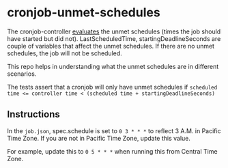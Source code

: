# cronjob-unmet-schedules
The cronjob-controller [evaluates](https://github.com/kubernetes/kubernetes/blob/v1.20.15/pkg/controller/cronjob/cronjob_controller.go#L267-L298) the unmet schedules (times the job should have started but did not). 
LastScheduledTime, startingDeadlineSeconds are couple of variables that affect the unmet schedules. 
If there are no unmet schedules, the job will not be scheduled. 

This repo helps in understanding what the unmet schedules are in different scenarios.

The tests assert that a cronjob will only have unmet schedules if
```scheduled time <= controller time < (scheduled time + startingDeadlineSeconds)```

## Instructions
In the `job.json`, spec.schedule is set to `0 3 * * *` to reflect 3 A.M. in Pacific Time Zone. 
If you are not in Pacific Time Zone, update this value. 

For example, update this to `0 5 * * *` when running this from Central Time Zone.